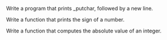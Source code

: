 Write a program that prints _putchar, followed by a new line.

Write a function that prints the sign of a number.

Write a function that computes the absolute value of an integer.
